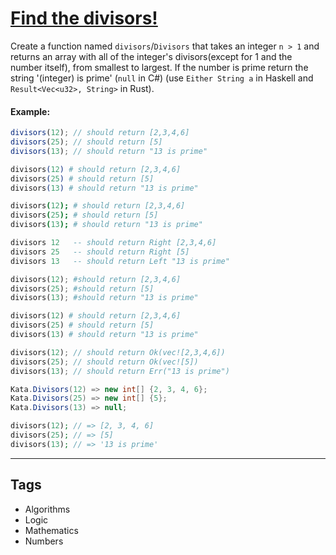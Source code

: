 # [Find the divisors! ](https://www.codewars.com/kata/544aed4c4a30184e960010f4)

Create a function named `divisors`/`Divisors` that takes an integer `n > 1` and returns an array with all of the integer's divisors(except for 1 and the number itself), from smallest to largest. If the number is prime return the string '(integer) is prime' (`null` in C#) (use `Either String a` in Haskell and `Result<Vec<u32>, String>` in Rust).

#### Example:

```javascript
divisors(12); // should return [2,3,4,6]
divisors(25); // should return [5]
divisors(13); // should return "13 is prime"
```

```elixir
divisors(12) # should return [2,3,4,6]
divisors(25) # should return [5]
divisors(13) # should return "13 is prime"
```

```coffeescript
divisors(12); # should return [2,3,4,6]
divisors(25); # should return [5]
divisors(13); # should return "13 is prime"
```

```haskell
divisors 12   -- should return Right [2,3,4,6]
divisors 25   -- should return Right [5]
divisors 13   -- should return Left "13 is prime"
```

```python
divisors(12); #should return [2,3,4,6]
divisors(25); #should return [5]
divisors(13); #should return "13 is prime"
```

```ruby
divisors(12) # should return [2,3,4,6]
divisors(25) # should return [5]
divisors(13) # should return "13 is prime"
```

```rust
divisors(12); // should return Ok(vec![2,3,4,6])
divisors(25); // should return Ok(vec![5])
divisors(13); // should return Err("13 is prime")
```

```csharp
Kata.Divisors(12) => new int[] {2, 3, 4, 6};
Kata.Divisors(25) => new int[] {5};
Kata.Divisors(13) => null;
```

```php
divisors(12); // => [2, 3, 4, 6]
divisors(25); // => [5]
divisors(13); // => '13 is prime'
```

---

## Tags

- Algorithms
- Logic
- Mathematics
- Numbers
